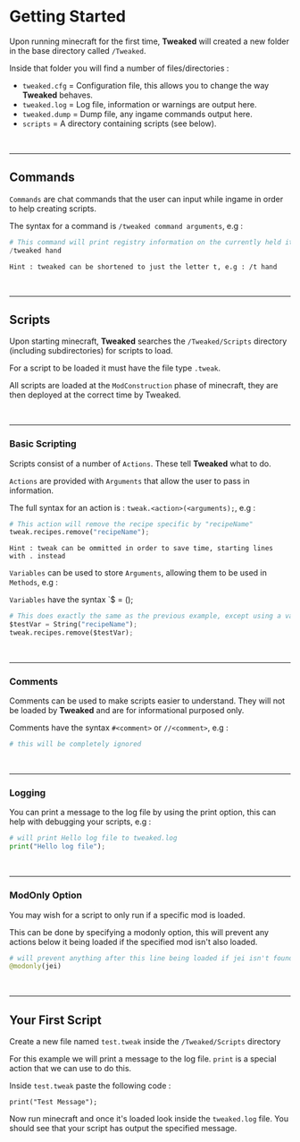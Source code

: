 # Getting Started

Upon running minecraft for the first time, **Tweaked** will created a new folder in the base directory called `/Tweaked`.

Inside that folder you will find a number of files/directories :  

* `tweaked.cfg` = Configuration file, this allows you to change the way **Tweaked** behaves.
* `tweaked.log` = Log file, information or warnings are output here.
* `tweaked.dump` = Dump file, any ingame commands output here.
* `scripts` = A directory containing scripts (see below).

<br>

---
## Commands

`Commands` are chat commands that the user can input while ingame in order to help creating scripts.

The syntax for a command is `/tweaked command arguments`, e.g :

```python
# This command will print registry information on the currently held item
/tweaked hand
```

`Hint : tweaked can be shortened to just the letter t, e.g : /t hand`

<br>

---
## Scripts

Upon starting minecraft, **Tweaked** searches the `/Tweaked/Scripts` directory (including subdirectories) for scripts to load.

For a script to be loaded it must have the file type `.tweak`.

All scripts are loaded at the `ModConstruction` phase of minecraft, they are then deployed at the correct time by Tweaked.

<br>

---
### Basic Scripting

Scripts consist of a number of `Actions`. These tell **Tweaked** what to do.

`Actions` are provided with `Arguments` that allow the user to pass in information.

The full syntax for an action is : `tweak.<action>(<arguments);`, e.g :

```python
# This action will remove the recipe specific by "recipeName"
tweak.recipes.remove("recipeName");
```

`Hint : tweak can be ommitted in order to save time, starting lines with . instead`

`Variables` can be used to store `Arguments`, allowing them to be used in `Methods`, e.g :

`Variables` have the syntax `$<variable name> = <variable type>(<arguments>);

```python
# This does exactly the same as the previous example, except using a variable.
$testVar = String("recipeName");
tweak.recipes.remove($testVar);
```

<br>

---
### Comments

Comments can be used to make scripts easier to understand. They will not be loaded by **Tweaked** and are for informational purposed only.

Comments have the syntax `#<comment>` or `//<comment>`, e.g :

```python
# this will be completely ignored
```

<br>

---
### Logging

You can print a message to the log file by using the print option, this can help with debugging your scripts, e.g :

```python
# will print Hello log file to tweaked.log
print("Hello log file");
```

<br>

---
### ModOnly Option

You may wish for a script to only run if a specific mod is loaded.

This can be done by specifying a modonly option, this will prevent any actions below it being loaded if the specified mod isn't also loaded.

```python
# will prevent anything after this line being loaded if jei isn't found
@modonly(jei)
```

<br>

---
## Your First Script

Create a new file named `test.tweak` inside the `/Tweaked/Scripts` directory

For this example we will print a message to the log file. `print` is a special action that we can use to do this.

Inside `test.tweak` paste the following code :  
```
print("Test Message");
```

Now run minecraft and once it's loaded look inside the `tweaked.log` file. You should see that your script has output the specified message.